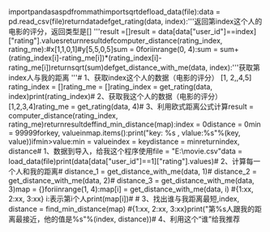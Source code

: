 importpandasaspdfrommathimportsqrtdefload_data(file):data = pd.read_csv(file)returndatadefget_rating(data, index):'''返回第index这个人的电影的评分，返回类型是[]    '''result =[]result = data[data["user_id"]==index]["rating"].valuesreturnresultdefcomputer_distance(rating_index, rating_me):#x[1,1,0,1]#y[5,5,0,5]sum = 0foriinrange(0, 4):sum = sum+ (rating_index[i]-rating_me[i])*(rating_index[i]-rating_me[i])returnsqrt(sum)defget_distance_with_me(data, index):'''获取第index人与我的距离    '''# 1、获取index这个人的数据（电影的评分） [1, 2,,4,5]
rating_index = []rating_me = []rating_index = get_rating(data, index)print(rating_index)# 2、获取我这个人的数据（电影的评分）[1,2,3,4]rating_me = get_rating(data, 4)# 3、利用欧式距离公式计算result = computer_distance(rating_index, rating_me)returnresultdeffind_min_distance(map):index = 0distance = 0min = 99999forkey, valueinmap.items():print("key: %s , vlalue:%s"%(key, value))ifmin>value:min = valueindex = keydistance = minreturnindex, distance# 1、数据到导入，给我这个程序使用file = "E:\\movie.csv"data = load_data(file)print(data[data["user_id"]==1]["rating"].values)# 2、计算每一个人和我的距离# distance_1 = get_distance_with_me(data, 1)# distance_2 = get_distance_with_me(data, 2)# distance_3 = get_distance_with_me(data, 3)map = {}foriinrange(1, 4):map[i] = get_distance_with_me(data, i) #{1:xx, 2:xx, 3:xx} i:表示第i个人print(map[i])# # 3、找出谁与我距离最短,index, distance = find_min_distance(map) #{1:xx, 2:xx, 3:xx}print("第%s人跟我的距离最接近，他的值是%s"%(index, distance))# 4、利用这个“谁”给我推荐
